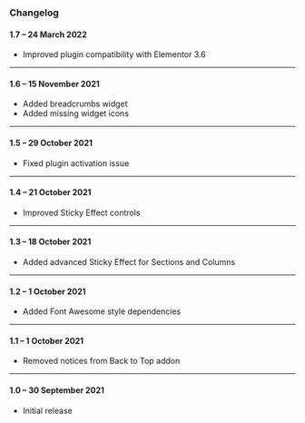 ### Changelog

#### **1.7** – 24 March 2022

+ Improved plugin compatibility with Elementor 3.6

___

#### **1.6** – 15 November 2021

+ Added breadcrumbs widget
+ Added missing widget icons

---

#### **1.5** – 29 October 2021

+ Fixed plugin activation issue

---

#### **1.4** – 21 October 2021

+ Improved Sticky Effect controls

---

#### **1.3** – 18 October 2021

+ Added advanced Sticky Effect for Sections and Columns

---

#### **1.2** – 1 October 2021

+ Added Font Awesome style dependencies

---

#### **1.1** – 1 October 2021

+ Removed notices from Back to Top addon

---

#### **1.0** – 30 September 2021

+ Initial release
